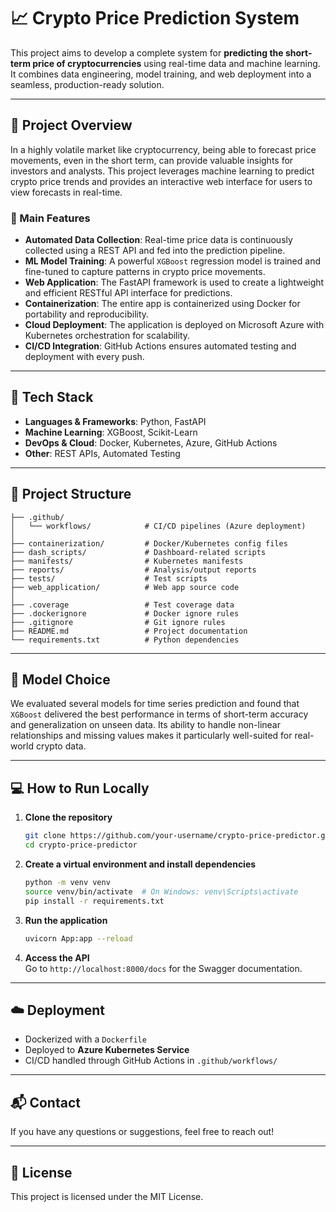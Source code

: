 # 📈 Crypto Price Prediction System

This project aims to develop a complete system for **predicting the short-term price of cryptocurrencies** using real-time data and machine learning. It combines data engineering, model training, and web deployment into a seamless, production-ready solution.

---

## 🚀 Project Overview

In a highly volatile market like cryptocurrency, being able to forecast price movements, even in the short term, can provide valuable insights for investors and analysts. This project leverages machine learning to predict crypto price trends and provides an interactive web interface for users to view forecasts in real-time.

### 🔧 Main Features

- **Automated Data Collection**: Real-time price data is continuously collected using a REST API and fed into the prediction pipeline.
- **ML Model Training**: A powerful `XGBoost` regression model is trained and fine-tuned to capture patterns in crypto price movements.
- **Web Application**: The FastAPI framework is used to create a lightweight and efficient RESTful API interface for predictions.
- **Containerization**: The entire app is containerized using Docker for portability and reproducibility.
- **Cloud Deployment**: The application is deployed on Microsoft Azure with Kubernetes orchestration for scalability.
- **CI/CD Integration**: GitHub Actions ensures automated testing and deployment with every push.

---

## 🧪 Tech Stack

- **Languages & Frameworks**: Python, FastAPI
- **Machine Learning**: XGBoost, Scikit-Learn
- **DevOps & Cloud**: Docker, Kubernetes, Azure, GitHub Actions
- **Other**: REST APIs, Automated Testing

---

## 📁 Project Structure

```
├── .github/
│   └── workflows/            # CI/CD pipelines (Azure deployment)
│
├── containerization/         # Docker/Kubernetes config files
├── dash_scripts/             # Dashboard-related scripts
├── manifests/                # Kubernetes manifests
├── reports/                  # Analysis/output reports
├── tests/                    # Test scripts
├── web_application/          # Web app source code
│
├── .coverage                 # Test coverage data
├── .dockerignore             # Docker ignore rules
├── .gitignore                # Git ignore rules
├── README.md                 # Project documentation
└── requirements.txt          # Python dependencies
```


---

## 🧠 Model Choice

We evaluated several models for time series prediction and found that `XGBoost` delivered the best performance in terms of short-term accuracy and generalization on unseen data. Its ability to handle non-linear relationships and missing values makes it particularly well-suited for real-world crypto data.

---

## 💻 How to Run Locally

1. **Clone the repository**  
   ```bash
   git clone https://github.com/your-username/crypto-price-predictor.git
   cd crypto-price-predictor
   ```

2. **Create a virtual environment and install dependencies**  
   ```bash
   python -m venv venv
   source venv/bin/activate  # On Windows: venv\Scripts\activate
   pip install -r requirements.txt
   ```

3. **Run the application**  
   ```bash
   uvicorn App:app --reload
   ```

4. **Access the API**  
   Go to `http://localhost:8000/docs` for the Swagger documentation.

---

## ☁️ Deployment

- Dockerized with a `Dockerfile`
- Deployed to **Azure Kubernetes Service**
- CI/CD handled through GitHub Actions in `.github/workflows/`

---

## 📬 Contact

If you have any questions or suggestions, feel free to reach out!

---

## 📜 License

This project is licensed under the MIT License.

